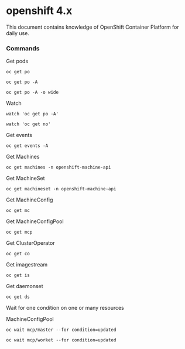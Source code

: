 # openshift 4.x

This document contains knowledge of OpenShift Container Platform for daily use.



### Commands

Get pods
```
oc get po

oc get po -A

oc get po -A -o wide
```

Watch
```
watch 'oc get po -A'

watch 'oc get no'
```

Get events
```
oc get events -A
```

Get Machines
```
oc get machines -n openshift-machine-api
```

Get MachineSet
```
oc get machineset -n openshift-machine-api
```

Get MachineConfig
```
oc get mc
```

Get MachineConfigPool
```
oc get mcp
```

Get ClusterOperator
```
oc get co
```

Get imagestream
```
oc get is
```

Get daemonset
```
oc get ds
```

Wait for one condition on one or many resources

MachineConfigPool
```
oc wait mcp/master --for condition=updated

oc wait mcp/worket --for condition=updated
```
